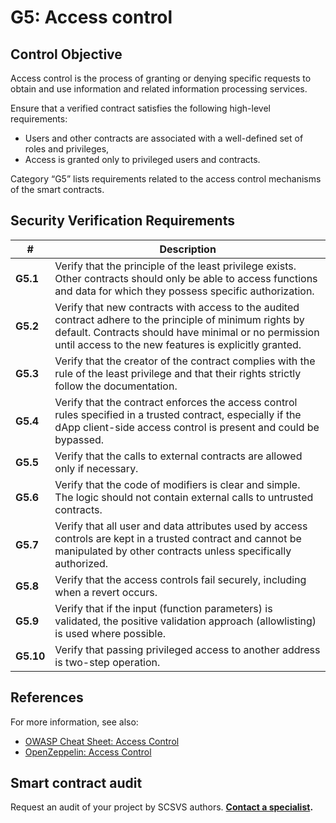 # G5: Access control

## Control Objective

Access control is the process of granting or denying specific requests to obtain and use information and related information processing services.

Ensure that a verified contract satisfies the following high-level requirements:
* Users and other contracts are associated with a well-defined set of roles and privileges,
* Access is granted only to privileged users and contracts.

Category “G5” lists requirements related to the access control mechanisms of the smart contracts.

## Security Verification Requirements

| # | Description |
| --- | --- |
| **G5.1** | Verify that the principle of the least privilege exists. Other contracts should only be able to access functions and data for which they possess specific authorization. | 
| **G5.2** | Verify that new contracts with access to the audited contract adhere to the principle of minimum rights by default. Contracts should have minimal or no permission until access to the new features is explicitly granted. | 
| **G5.3** | Verify that the creator of the contract complies with the rule of the least privilege and that their rights strictly follow the documentation. |
| **G5.4** | Verify that the contract enforces the access control rules specified in a trusted contract, especially if the dApp client-side access control is present and could be bypassed. | 
| **G5.5** | Verify that the calls to external contracts are allowed only if necessary. | 
| **G5.6** | Verify that the code of modifiers is clear and simple. The logic should not contain external calls to untrusted contracts. | 
| **G5.7** | Verify that all user and data attributes used by access controls are kept in a trusted contract and cannot be manipulated by other contracts unless specifically authorized. | 
| **G5.8** | Verify that the access controls fail securely, including when a revert occurs. | 
| **G5.9** | Verify that if the input (function parameters) is validated, the positive validation approach (allowlisting) is used where possible. | 
| **G5.10** | Verify that passing privileged access to another address is two-step operation. |

## References

For more information, see also:

* [OWASP Cheat Sheet: Access Control](https://github.com/OWASP/CheatSheetSeries/blob/master/cheatsheets/Access_Control_Cheat_Sheet.md)
* [OpenZeppelin: Access Control]([https://github.com/OpenZeppelin/openzeppelin-solidity/blob/852e11c2dbb19a4000decacf1840f5e4c29c5543/docs/access-control.md#role-based-access-control](https://docs.openzeppelin.com/contracts/3.x/access-control))

## Smart contract audit

Request an audit of your project by SCSVS authors.
**[Contact a specialist](https://composable-security.com/contact/).**